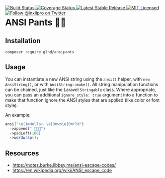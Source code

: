 <div style="float: right;">
	<a href="https://github.com/glhd/ansipants/actions" target="_blank">
		<img 
			src="https://github.com/glhd/ansipants/workflows/PHPUnit/badge.svg" 
			alt="Build Status" 
		/>
	</a>
	<a href="https://codeclimate.com/github/glhd/ansipants/test_coverage" target="_blank">
		<img 
			src="https://api.codeclimate.com/v1/badges/04761c68fd9dc46cf608/test_coverage" 
			alt="Coverage Status" 
		/>
	</a>
	<a href="https://packagist.org/packages/glhd/ansipants" target="_blank">
        <img 
            src="https://poser.pugx.org/glhd/ansipants/v/stable" 
            alt="Latest Stable Release" 
        />
	</a>
	<a href="./LICENSE" target="_blank">
        <img 
            src="https://poser.pugx.org/glhd/ansipants/license" 
            alt="MIT Licensed" 
        />
    </a>
    <a href="https://twitter.com/inxilpro" target="_blank">
        <img 
            src="https://img.shields.io/twitter/follow/inxilpro?style=social" 
            alt="Follow @inxilpro on Twitter" 
        />
    </a>
</div>

# ANSI Pants 👖💫

## Installation

```shell
composer require glhd/ansipants
```

## Usage

You can instantiate a new ANSI string using the `ansi()` helper, with `new AnsiString()`,
or with `AnsiString::make()`. All string manipulation functions can be chained, just like
the Laravel `Stringable` class. Where appropriate, you can pass an additional `ignore_style: true`
argument into a function to make that function ignore the ANSI styles that are applied
(like color or font style).

An example:

```php
ansi("\e[1mHello💥 \e[3mwo\e[0mrld")
  ->append(" 🥸🥸🥸")
  ->padLeft(100)
  ->wordwrap();
```

## Resources

- https://notes.burke.libbey.me/ansi-escape-codes/
- https://en.wikipedia.org/wiki/ANSI_escape_code
